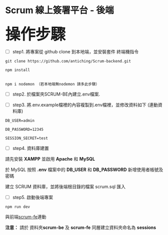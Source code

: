# Scrum 線上簽署平台 - 後端

**<font size=20>操作步驟</font>**

- [ ] step1. 將專案從 github clone 到本地端，並安裝套件
終端機指令
```
git clone https://github.com/antiching/Scrum-backend.git

npm install


npm i nodemon （若本地端無nodemon 請多此步驟）
```

- [ ] step2.  於檔案夾SCRUM-BE內建立.env檔案.

- [ ] step3.  將.env.example檔裡的內容複製到.env檔裡，並修改資料如下 (連動資料庫)
```
DB_USER=admin

DB_PASSWORD=12345

SESSION_SECRET=test
```


- [ ] step4. 資料庫建置

請先安裝 **XAMPP** 並啟用 **Apache** 和 **MySQL**

於 MySQL 按照 **.env** 檔案中的 **DB_USER** 和 **DB_PASSWORD** 新增使用者帳號及密碼

建立 SCRUM 資料庫，並將後端根目錄的檔案 scrum.sql 匯入

- [ ] step5. 啟動後端專案　

```
npm run dev
```


與前端[scrum-fe](https://github.com/antiching/Scrum-frontend "Title")連動

**注意：**  請於 資料夾**scrum-be** 及 **scrum-fe** 同層建立資料夾命名為 **sessions**
